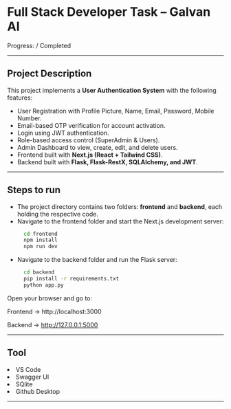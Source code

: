 # Full Stack Developer Task – Galvan AI

Progress: / Completed
<hr />

## Project Description
This project implements a **User Authentication System** with the following features:
- User Registration with Profile Picture, Name, Email, Password, Mobile Number.
- Email-based OTP verification for account activation.
- Login using JWT authentication.
- Role-based access control (SuperAdmin & Users).
- Admin Dashboard to view, create, edit, and delete users.
- Frontend built with **Next.js (React + Tailwind CSS)**.
- Backend built with **Flask, Flask-RestX, SQLAlchemy, and JWT**.

<hr />

## Steps to run
- The project directory contains two folders: **frontend** and **backend**, each holding the respective code.
- Navigate to the frontend folder and start the Next.js development server:
  ```bash
    cd frontend
    npm install
    npm run dev
- Navigate to the backend folder and run the Flask server:
  ```bash
    cd backend
    pip install -r requirements.txt 
    python app.py

Open your browser and go to:

Frontend → http://localhost:3000

Backend → http://127.0.0.1:5000

<hr /> 

## Tool
<li>VS Code</li>
<li>   Swagger UI </li>
<li>  SQlite  </li>
<li> Github Desktop   </li>

<hr />



